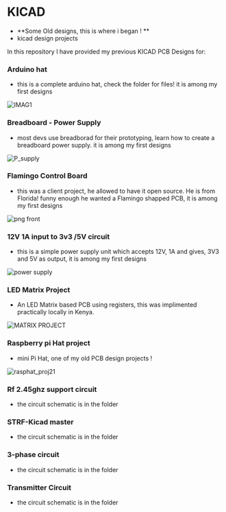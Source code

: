 # KICAD
- **Some Old designs, this is where i began ! **
- kicad design projects
  
In this repository I have provided my previous KICAD PCB Designs for:
### Arduino hat
- this is a complete arduino hat, check the folder for files! it is among my first designs 

![IMAG1](https://user-images.githubusercontent.com/55284959/214671360-d630093d-420b-48d6-bd9c-6d6ddd367b7e.png)

### Breadboard - Power Supply
- most devs use breadborad for their prototyping, learn how to create a breadboard power supply. it is among my first designs 

![P_supply](https://user-images.githubusercontent.com/55284959/214672440-faa684a9-d4b6-4650-88ad-4b3075d94da9.png)
### Flamingo Control Board
- this was a client project, he allowed to have it open source. He is from Florida! funny enough he wanted a Flamingo shapped PCB, it is among my first designs 

![png front](https://user-images.githubusercontent.com/55284959/214673186-790e6761-ebb7-470a-a538-f7c466c24412.png)
### 12V 1A input to 3v3 /5V circuit 

- this is a simple power supply unit which accepts 12V, 1A and gives, 3V3 and 5V as output, it is among my first designs 

![power supply](https://user-images.githubusercontent.com/55284959/214674099-4106c773-eb49-41ad-8dd0-76c5e398f199.jpg)

### LED Matrix Project
 - An LED Matrix based PCB using registers, this was implimented practically locally in Kenya.

 ![MATRIX PROJECT](https://user-images.githubusercontent.com/55284959/214674994-d55a74b6-57f4-45b0-9a71-d7cb509f8017.png)

### Raspberry pi Hat project

- mini Pi Hat, one of my old PCB design projects !

![rasphat_proj21](https://user-images.githubusercontent.com/55284959/214675924-c1fc80a2-f506-4f5d-ba67-aadaa8a51cc5.png)

### Rf 2.45ghz support circuit
- the circuit schematic is in the folder 

### STRF-Kicad master
- the circuit schematic is in the folder
### 3-phase circuit
- the circuit schematic is in the folder
### Transmitter Circuit 
- the circuit schematic is in the folder


